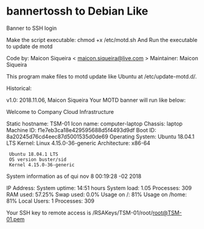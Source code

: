 # bannertossh to Debian Like
Banner to SSH login

Make the script executable: chmod +x /etc/motd.sh
And Run the executable to update de motd

Code by: Maicon Siqueira < maicon.siqueira@live.com > Maintainer: Maicon Siqueira

This program make files to motd update like Ubuntu at /etc/update-motd.d/.

Historical:

v1.0: 2018.11.06, Maicon Siqueira 
  Your MOTD banner will run like below:

Welcome to Company Cloud Infrastructure 

  Static hostname: TSM-01
         Icon name: computer-laptop
           Chassis: laptop
        Machine ID: f1e7eb3ca18e429595688d5f4493d9df
           Boot ID: 8a20245d76cd4eec87d5001535d0de69
  Operating System: Ubuntu 18.04.1 LTS
            Kernel: Linux 4.15.0-36-generic
      Architecture: x86-64

	 Ubuntu 18.04.1 LTS
	 OS version buster/sid
	 Kernel 4.15.0-36-generic
  
System information as of qui nov  8 00:19:28 -02 2018

IP Address:		System uptime:	14:51 hours
System load:	1.05	Processes:	309
RAM used:	57.25%	Swap used:	0.0%
Usage on /:	81%	Usage on /home:	81%
Local Users:	1	Processes:	309

Your SSH key to remote access is /RSAKeys/TSM-01/root/root@TSM-01.pem
